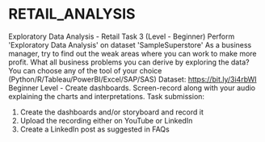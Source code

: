 # RETAIL_ANALYSIS
﻿Exploratory Data Analysis - Retail
Task 3 
(Level - Beginner)
Perform 'Exploratory Data Analysis' on dataset 'SampleSuperstore'
As a business manager, try to find out the weak areas where you can work to make more profit.
What all business problems you can derive by exploring the data?
You can choose any of the tool of your choice
(Python/R/Tableau/PowerBI/Excel/SAP/SAS)
Dataset: https://bit.ly/3i4rbWI
Beginner Level - Create dashboards. Screen-record along with your audio explaining the charts and interpretations.
Task submission:
1. Create the dashboards and/or storyboard and record it
2. Upload the recording either on YouTube or LinkedIn
3. Create a LinkedIn post as suggested in FAQs

